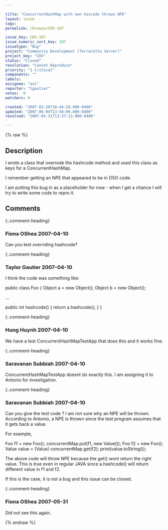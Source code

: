 ```yaml
---

title: "ConcurrentHashMap with own hascode throws NPE"
layout: issue
tags: 
permalink: /browse/CDV-197

issue_key: CDV-197
issue_numeric_sort_key: 197
issuetype: "Bug"
project: "Community Development (Terracotta Server)"
project_key: "CDV"
status: "Closed"
resolution: "Cannot Reproduce"
priority: "1 Critical"
components: ""
labels: 
assignee: "asi"
reporter: "tgautier"
votes:  0
watchers: 0

created: "2007-03-26T18:44:28.000-0400"
updated: "2007-06-04T13:58:09.000-0400"
resolved: "2007-05-31T13:37:13.000-0400"

---
```




{% raw %}



## Description

<div markdown="1" class="description">

I wrote a class that overrode the hashcode method and used this class as keys for a ConcurrentHashMap.

I remember getting an NPE that appeared to be in DSO code.

I am putting this bug in as a placeholder for now - when I get a chance I will try to write some code to repro it.

</div>

## Comments


{:.comment-heading}
### **Fiona OShea** <span class="date">2007-04-10</span>

<div markdown="1" class="comment">

Can you test overriding hashcode?

</div>


{:.comment-heading}
### **Taylor Gautier** <span class="date">2007-04-10</span>

<div markdown="1" class="comment">

I think the code was something like:

public class Foo
{
  Object a = new Object();
  Object b = new Object();

  ...

  public int hashcode() { return a.hashcode(); }
}

</div>


{:.comment-heading}
### **Hung Huynh** <span class="date">2007-04-10</span>

<div markdown="1" class="comment">

We have a test ConcurrentHashMapTestApp that does this and it works fine.

</div>


{:.comment-heading}
### **Saravanan Subbiah** <span class="date">2007-04-10</span>

<div markdown="1" class="comment">

ConcurrentHashMapTestApp doesnt do exactly this. I am assigning it to Antonio for investigation.

</div>


{:.comment-heading}
### **Saravanan Subbiah** <span class="date">2007-04-10</span>

<div markdown="1" class="comment">

Can you give the test code ? I am not sure why an NPE will be thrown. According to Antonio, a NPE is thrown since the test program assumes that it gets back a value.

For example,

Foo f1 = new Foo();
concurrentMap.put(f1, new Value());
Foo f2 = new Foo();
Value value =  (Value) concurrentMap.get(f2);
print(value.toString());

The above code will throw NPE because the get() wont return the right value. This is true even in regular JAVA since a.hashcode() will return different value in  f1 and f2. 

If this is the case, it is not a bug and this issue can be closed.

</div>


{:.comment-heading}
### **Fiona OShea** <span class="date">2007-05-31</span>

<div markdown="1" class="comment">

Did not see this again.

</div>



{% endraw %}
